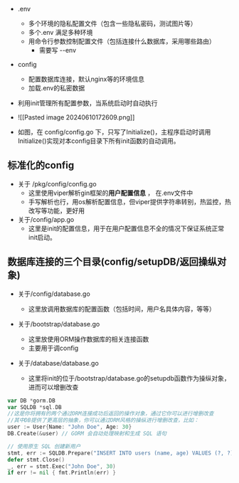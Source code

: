 - .env
	- 多个环境的隐私配置文件（包含一些隐私密码，测试图片等）
	- 多个.env 满足多种环境
	- 用命令行参数控制配置文件（包括连接什么数据库，采用哪些路由）
		- 需要写 --env


- config
	- 配置数据库连接，默认nginx等的环境信息
	- 加载.env的私密数据


- 利用init管理所有配置参数，当系统启动时自动执行
- ![[Pasted image 20240610172609.png]]
- 如图，在 config/config.go 下，只写了Initialize()，主程序启动时调用Initialize()实现对本config目录下所有init函数的自动调用。
## 标准化的config
- 关于 /pkg/config/config.go
	- 这里使用viper解析gin框架的**用户配置信息** ， 在.env文件中
	- 手写解析也行，用os解析配置信息，但viper提供字符串转别，热监控，热改写等功能，更好用
- 关于/config/app.go
	- 这里是init的配置信息，用于在用户配置信息不全的情况下保证系统正常init启动。
## 数据库连接的三个目录(config/setupDB/返回操纵对象)
- 关于/config/database.go
	- 这里放调用数据库的配置函数（包括时间，用户名具体内容，等等）

- 关于/bootstrap/database.go
	- 这里放使用ORM操作数据库的相关连接函数
	- 主要用于调config

- 关于/database/database.go
	- 这里将init的位于/bootstrap/database.go的setupdb函数作为操纵对象，进而可以增删改查
```go
var DB *gorm.DB
var SQLDB *sql.DB
//这是你将拥有的两个通过ORM连接成功后返回的操作对象，通过它你可以进行增删改查
//其中DB提供了更高层的抽象，你可以通过ORM风格的操纵进行增删改查，比如：
user := User{Name: "John Doe", Age: 30} 
DB.Create(&user) // GORM 会自动处理映射和生成 SQL 语句

// 使用原生 SQL 创建新用户 
stmt, err := SQLDB.Prepare("INSERT INTO users (name, age) VALUES (?, ?)") if err != nil { panic(err) } 
defer stmt.Close()
_, err = stmt.Exec("John Doe", 30) 
if err != nil { fmt.Println(err) }
```


## 